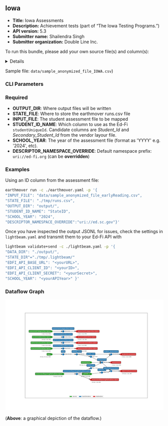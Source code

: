 ## Iowa

* **Title:** Iowa Assessments
* **Description:** Achievement tests (part of “The Iowa Testing Programs.”)
* **API version:** 5.3
* **Submitter name:** Shailendra Singh
* **Submitter organization:** Double Line Inc.

To run this bundle, please add your own source file(s) and column(s):
<details>
This template will work with vendor layout file structure. See the sample anonymized file.
</details>

Sample file: `data/sample_anonymized_file_IOWA.csv`)

### CLI Parameters

### Required
- **OUTPUT_DIR**: Where output files will be written
- **STATE_FILE**: Where to store the earthmover runs.csv file
- **INPUT_FILE**: The student assessment file to be mapped
- **STUDENT_ID_NAME**: Which column to use as the Ed-Fi `studentUniqueId`. Candidate columns are _Student_Id_ and _Secondary_Student_Id_ from the vendor layour file.
- **SCHOOL_YEAR**: The year of the assessment file (format as 'YYYY' e.g. '2024', etc).
- **DESCRIPTOR_NAMESPACE_OVERRIDE**: Default namespace prefix: `uri://ed-fi.org` (can be **overridden**)

### Examples
Using an ID column from the assessment file:
```bash
earthmover run -c ./earthmover.yaml -p '{
"INPUT_FILE": "data/sample_anonymized_file_earlyReading.csv",
"STATE_FILE": "./tmp/runs.csv",
"OUTPUT_DIR": "output/",
"STUDENT_ID_NAME": "StateID",
"SCHOOL_YEAR": "2024",
"DESCRIPTOR_NAMESPACE_OVERRIDE":"uri://ed.sc.gov"}'
```

Once you have inspected the output JSONL for issues, check the settings in `lightbeam.yaml` and transmit them to your Ed-Fi API with
```bash
lightbeam validate+send -c ./lightbeam.yaml -p '{
"DATA_DIR": "./output/",
"STATE_DIR"="./tmp/.lightbeam/"
"EDFI_API_BASE_URL": "<yourURL>",
"EDFI_API_CLIENT_ID": "<yourID>",
"EDFI_API_CLIENT_SECRET": "<yourSecret>",
"SCHOOL_YEAR": "<yourAPIYear>" }'
```
### Dataflow Graph

![DAG view of transformations](graph.png)

(**Above**: a graphical depiction of the dataflow.)